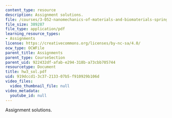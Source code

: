```yaml
---
content_type: resource
description: Assignment solutions.
file: /courses/3-052-nanomechanics-of-materials-and-biomaterials-spring-2007/919dccd13c37213307b5f910929b106d_hw3_sol.pdf
file_size: 389287
file_type: application/pdf
learning_resource_types:
- Assignments
license: https://creativecommons.org/licenses/by-nc-sa/4.0/
ocw_type: OCWFile
parent_title: Assignments
parent_type: CourseSection
parent_uid: 922432df-afab-e294-318b-a73cbb705744
resourcetype: Document
title: hw3_sol.pdf
uid: 919dccd1-3c37-2133-07b5-f910929b106d
video_files:
  video_thumbnail_file: null
video_metadata:
  youtube_id: null
---
```

Assignment solutions.